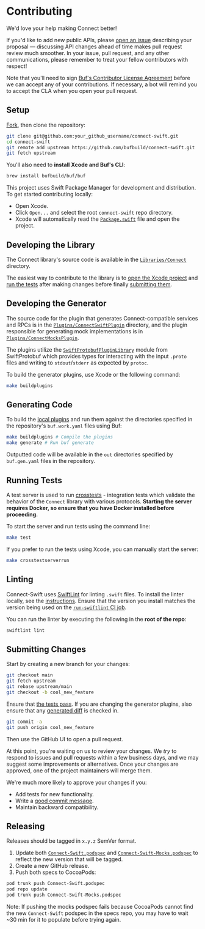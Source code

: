 Contributing
============

We'd love your help making Connect better!

If you'd like to add new public APIs, please [open an issue][open-issue]
describing your proposal &mdash; discussing API changes ahead of time makes
pull request review much smoother. In your issue, pull request, and any other
communications, please remember to treat your fellow contributors with
respect!

Note that you'll need to sign [Buf's Contributor License Agreement][cla]
before we can accept any of your contributions. If necessary, a bot will remind
you to accept the CLA when you open your pull request.

## Setup

[Fork][fork], then clone the repository:

```sh
git clone git@github.com:your_github_username/connect-swift.git
cd connect-swift
git remote add upstream https://github.com/bufbuild/connect-swift.git
git fetch upstream
```

You'll also need to **install Xcode and Buf's CLI**:

```sh
brew install bufbuild/buf/buf
```

This project uses Swift Package Manager for development and
distribution. To get started contributing locally:

- Open Xcode.
- Click `Open...` and select the root `connect-swift` repo directory.
- Xcode will automatically read the [`Package.swift`](../Package.swift)
  file and open the project.

## Developing the Library

The Connect library's source code is available in the
[`Libraries/Connect`](../Libraries/Connect) directory.

The easiest way to contribute to the library is to
[open the Xcode project](#setup) and
[run the tests](#running-tests) after making changes before finally
[submitting them](#submitting-changes).

## Developing the Generator

The source code for the plugin that generates Connect-compatible
services and RPCs is in the
[`Plugins/ConnectSwiftPlugin`](../Plugins/ConnectSwiftPlugin) directory,
and the plugin responsible for generating mock implementations is in
[`Plugins/ConnectMocksPlugin`](../Plugins/ConnectMocksPlugin).

The plugins utilize the [`SwiftProtobufPluginLibrary`][swift-plugin-library]
module from SwiftProtobuf which provides types for interacting with the input
`.proto` files and writing to `stdout`/`stderr` as expected by `protoc`.

To build the generator plugins, use Xcode or the following command:

```sh
make buildplugins
```

## Generating Code

To build the [local plugins](../Plugins) and run them against the directories
specified in the repository's `buf.work.yaml` files using Buf:

```sh
make buildplugins # Compile the plugins
make generate # Run buf generate
```

Outputted code will be available in the `out` directories specified by
`buf.gen.yaml` files in the repository.

## Running Tests

A test server is used to run
[crosstests](../Tests/ConnectLibraryTests/ConnectCrosstests) -
integration tests which validate the behavior of the `Connect` library with
various protocols. **Starting the server requires Docker,
so ensure that you have Docker installed before proceeding.**

To start the server and run tests using the command line:

```sh
make test
```

If you prefer to run the tests using Xcode, you can manually start the server:

```sh
make crosstestserverrun
```

## Linting

Connect-Swift uses [SwiftLint][swiftlint] for linting `.swift` files. To
install the linter locally, see the [instructions][swiftlint-install]. Ensure
that the version you install matches the version being used on the
[`run-swiftlint` CI job](./workflows/ci.yaml).

You can run the linter by executing the following in the **root of the repo**:

```sh
swiftlint lint
```

## Submitting Changes

Start by creating a new branch for your changes:

```sh
git checkout main
git fetch upstream
git rebase upstream/main
git checkout -b cool_new_feature
```

Ensure that [the tests pass](#running-tests). If you are changing the generator
plugins, also ensure that any [generated diff](#generating-code) is checked in.

```sh
git commit -a
git push origin cool_new_feature
```

Then use the GitHub UI to open a pull request.

At this point, you're waiting on us to review your changes. We *try* to respond
to issues and pull requests within a few business days, and we may suggest some
improvements or alternatives. Once your changes are approved, one of the
project maintainers will merge them.

We're much more likely to approve your changes if you:

* Add tests for new functionality.
* Write a [good commit message][commit-message].
* Maintain backward compatibility.

## Releasing

Releases should be tagged in `x.y.z` SemVer format.

1. Update both [`Connect-Swift.podspec`](../Connect-Swift.podspec) and
   [`Connect-Swift-Mocks.podspec`](../Connect-Swift-Mocks.podspec) to reflect
   the new version that will be tagged.
2. Create a new GitHub release.
3. Push both specs to CocoaPods:

```sh
pod trunk push Connect-Swift.podspec
pod repo update
pod trunk push Connect-Swift-Mocks.podspec
```

Note: If pushing the mocks podspec fails because CocoaPods cannot find the new
`Connect-Swift` podspec in the specs repo, you may have to wait ~30 min
for it to populate before trying again.

[cla]: https://cla-assistant.io/bufbuild/connect-swift
[commit-message]: http://tbaggery.com/2008/04/19/a-note-about-git-commit-messages.html
[fork]: https://github.com/bufbuild/connect-swift/fork
[open-issue]: https://github.com/bufbuild/connect-swift/issues/new
[swiftlint]: https://github.com/realm/SwiftLint
[swiftlint-install]: https://github.com/realm/SwiftLint#installation
[swift-plugin-library]: https://github.com/apple/swift-protobuf/tree/main/Sources/SwiftProtobufPluginLibrary
